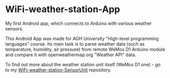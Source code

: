 # WiFi-weather-station-App
My first Android app, which connects to Arduino with various weather sensors.

This Android App was made for AGH University "High-level programming languages" course. Its main task is to parse weather data (such as temperature, humidity, air pressure) from remote WeMos D1 Arduino module and compare it with openweathermap.org "Weather API" data.

To find out more about the weather station unit itself (WeMos D1 one) - go to my [WiFi-weather-station-SensorUnit](https://github.com/kubala887/WiFi-weather-station-SensorUnit) repository.
